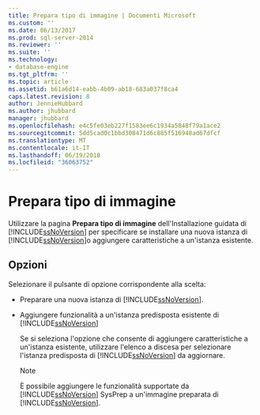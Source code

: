 ```yaml
---
title: Prepara tipo di immagine | Documenti Microsoft
ms.custom: ''
ms.date: 06/13/2017
ms.prod: sql-server-2014
ms.reviewer: ''
ms.suite: ''
ms.technology:
- database-engine
ms.tgt_pltfrm: ''
ms.topic: article
ms.assetid: b61a6d14-eabb-4b09-ab18-683a037f8ca4
caps.latest.revision: 8
author: JennieHubbard
ms.author: jhubbard
manager: jhubbard
ms.openlocfilehash: e4c5fe03eb227f1583ee6c1934a5848f79a1ace2
ms.sourcegitcommit: 5dd5cad0c1bbd308471d6c885f516948ad67dfcf
ms.translationtype: MT
ms.contentlocale: it-IT
ms.lasthandoff: 06/19/2018
ms.locfileid: "36063752"
---
```

# <a name="prepare-image-type"></a>Prepara tipo di immagine
  Utilizzare la pagina **Prepara tipo di immagine** dell'Installazione guidata di [!INCLUDE[ssNoVersion](../../includes/ssnoversion-md.md)] per specificare se installare una nuova istanza di [!INCLUDE[ssNoVersion](../../includes/ssnoversion-md.md)]o aggiungere caratteristiche a un'istanza esistente.  
  
## <a name="options"></a>Opzioni  
 Selezionare il pulsante di opzione corrispondente alla scelta:  
  
-   Preparare una nuova istanza di [!INCLUDE[ssNoVersion](../../includes/ssnoversion-md.md)].  
  
-   Aggiungere funzionalità a un'istanza predisposta esistente di [!INCLUDE[ssNoVersion](../../includes/ssnoversion-md.md)]  
  
     Se si seleziona l'opzione che consente di aggiungere caratteristiche a un'istanza esistente, utilizzare l'elenco a discesa per selezionare l'istanza predisposta di [!INCLUDE[ssNoVersion](../../includes/ssnoversion-md.md)] da aggiornare.  
  
    > [!NOTE]  
    >  È possibile aggiungere le funzionalità supportate da [!INCLUDE[ssNoVersion](../../includes/ssnoversion-md.md)] SysPrep a un'immagine preparata di [!INCLUDE[ssNoVersion](../../includes/ssnoversion-md.md)].  
  
  